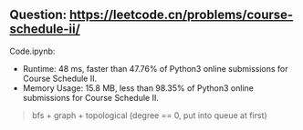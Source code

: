 ## Question: https://leetcode.cn/problems/course-schedule-ii/
Code.ipynb:
* Runtime: 48 ms, faster than 47.76% of Python3 online submissions for Course Schedule II.
* Memory Usage: 15.8 MB, less than 98.35% of Python3 online submissions for Course Schedule II.
> bfs + graph + topological (degree == 0, put into queue at first)
